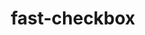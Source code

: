 ---
id: fast-checkbox
title: fast-checkbox
sidebar_label: fast-checkbox
custom_edit_url: https://github.com/microsoft/fast-dna/edit/master/packages/web-components/fast-foundation/src/checkbox/fast-checkbox.doc.md
---